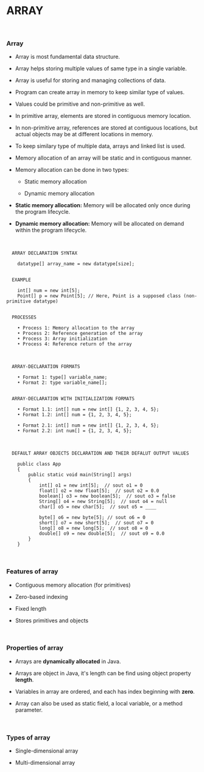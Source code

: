 # **ARRAY**

<br>

### **Array**

+ Array is most fundamental data structure.

+ Array helps storing multiple values of same type in a single variable.

+ Array is useful for storing and managing collections of data.

+ Program can create array in memory to keep similar type of values.

+ Values could be primitive and non-primitive as well.

+ In primitive array, elements are stored in contiguous memory location.

+ In non-primitive array, references are stored at contiguous locations, but actual objects may be at different locations in memory.

+ To keep similary type of multiple data, arrays and linked list is used.

+ Memory allocation of an array will be static and in contiguous manner.

+ Memory allocation can be done in two types:

  + Static memory allocation

  + Dynamic memory allocation

+ **Static memory allocation:** Memory will be allocated only once during the program lifecycle.

+ **Dynamic memory allocation:** Memory will be allocated on demand within the program lifecycle.

<br>

```
  ARRAY DECLARATION SYNTAX

    datatype[] array_name = new datatype[size];


  EXAMPLE

    int[] num = new int[5];
    Point[] p = new Point[5]; // Here, Point is a supposed class (non-primitive datatype)


  PROCESSES

    • Process 1: Memory allocation to the array
    • Process 2: Reference generation of the array
    • Process 3: Array initialization
    • Process 4: Reference return of the array
```

<br>

```
  ARRAY-DECLARATION FORMATS

    • Format 1: type[] variable_name;
    • Format 2: type variable_name[];

  
  ARRAY-DECLARATION WITH INITIALIZATION FORMATS

    • Format 1.1: int[] num = new int[] {1, 2, 3, 4, 5};
    • Format 1.2: int[] num = {1, 2, 3, 4, 5};
    
    • Format 2.1: int[] num = new int[] {1, 2, 3, 4, 5};
    • Format 2.2: int num[] = {1, 2, 3, 4, 5};
```

<br>

```
  DEFAULT ARRAY OBJECTS DECLARATION AND THEIR DEFALUT OUTPUT VALUES

    public class App
    {
    	public static void main(String[] args)
    	{
    		int[] o1 = new int[5];  // sout o1 = 0
    		float[] o2 = new float[5];  // sout o2 = 0.0
    		boolean[] o3 = new boolean[5];  // sout o3 = false
    		String[] o4 = new String[5];  // sout o4 = null
    		char[] o5 = new char[5];  // sout o5 = ____
    		
    		byte[] o6 = new byte[5]; // sout o6 = 0
    		short[] o7 = new short[5];  // sout o7 = 0
    		long[] o8 = new long[5];  // sout o8 = 0
    		double[] o9 = new double[5];  // sout o9 = 0.0
    	}
    }
```

<br>

### **Features of array**

+ Contiguous memory allocation (for primitives)

+ Zero-based indexing

+ Fixed length

+ Stores primitives and objects

<br>

### **Properties of array**

+ Arrays are **dynamically allocated** in Java.

+ Arrays are object in Java, it's length can be find using object property **length**.

+ Variables in array are ordered, and each has index beginning with **zero**.

+ Array can also be used as static field, a local variable, or a method parameter.

<br>

### **Types of array**

+ Single-dimensional array

+ Multi-dimensional array
